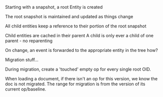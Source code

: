 Starting with a snapshot, a root Entity is created

The root snapshot is maintained and updated as things change

All child entities keep a reference to their portion of the root snapshot

Child entities are cached in their parent
A child is only ever a child of one parent - no reparenting

On change, an event is forwarded to the appropriate entity in the tree
how?

Migration stuff...

During migration, create a 'touched' empty op for every single root OID.

When loading a document, if there isn't an op for this version, we know the doc is not migrated. The range for migration is from the version of its current op/baseline.
